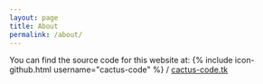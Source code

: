 ```yaml
---
layout: page
title: About
permalink: /about/
---
```


You can find the source code for this website at:
{% include icon-github.html username="cactus-code" %} /
[cactus-code.tk](https://github.com/cactus-code/cactus-code.github.io)
